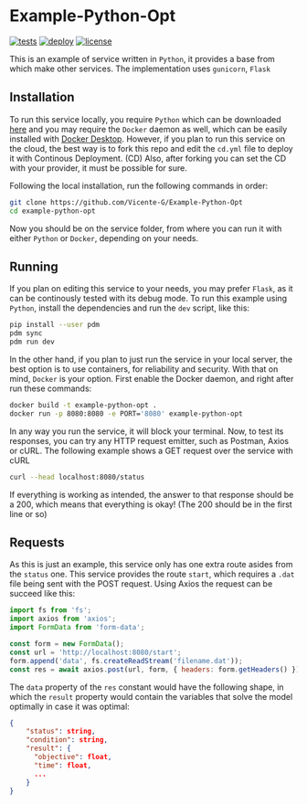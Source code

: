 # Example-Python-Opt

[![tests](https://github.com/Vicente-G/Example-Python-Opt/actions/workflows/ci.yml/badge.svg?event=pull_request)](https://github.com/Vicente-G/Example-Python-Opt/actions/workflows/ci.yml)
[![deploy](https://github.com/Vicente-G/Example-Python-Opt/actions/workflows/cd.yml/badge.svg?event=push)](https://github.com/Vicente-G/Example-Python-Opt/actions/workflows/cd.yml)
[![license](https://img.shields.io/badge/license-MIT-purple.svg)](https://github.com/Vicente-G/Database-Model/blob/main/LICENSE)

This is an example of service written in `Python`, it provides a base from which make other services. The implementation uses `gunicorn`, `Flask`

## Installation

To run this service locally, you require `Python` which can be downloaded [here](https://www.python.org/downloads/) and you may require the `Docker` daemon as well, which can be easily installed with [Docker Desktop](https://www.docker.com/products/docker-desktop/). However, if you plan to run this service on the cloud, the best way is to fork this repo and edit the `cd.yml` file to deploy it with Continous Deployment. (CD) Also, after forking you can set the CD with your provider, it must be possible for sure.

Following the local installation, run the following commands in order:

```sh
git clone https://github.com/Vicente-G/Example-Python-Opt
cd example-python-opt
```

Now you should be on the service folder, from where you can run it with either `Python` or `Docker`, depending on your needs.

## Running

If you plan on editing this service to your needs, you may prefer `Flask`, as it can be continously tested with its debug mode. To run this example using `Python`, install the dependencies and run the `dev` script, like this:

```sh
pip install --user pdm
pdm sync
pdm run dev
```

In the other hand, if you plan to just run the service in your local server, the best option is to use containers, for reliability and security. With that on mind, `Docker` is your option. First enable the Docker daemon, and right after run these commands:

```sh
docker build -t example-python-opt .
docker run -p 8080:8080 -e PORT='8080' example-python-opt
```

In any way you run the service, it will block your terminal. Now, to test its responses, you can try any HTTP request emitter, such as Postman, Axios or cURL. The following example shows a GET request over the service with cURL

```sh
curl --head localhost:8080/status
```

If everything is working as intended, the answer to that response should be a 200, which means that everything is okay! (The 200 should be in the first line or so)

## Requests

As this is just an example, this service only has one extra route asides from the `status` one. This service provides the route `start`, which requires a `.dat` file being sent with the POST request. Using Axios the request can be succeed like this:

```js
import fs from 'fs';
import axios from 'axios';
import FormData from 'form-data';

const form = new FormData();
const url = 'http://localhost:8080/start';
form.append('data', fs.createReadStream('filename.dat'));
const res = await axios.post(url, form, { headers: form.getHeaders() });
```

The `data` property of the `res` constant would have the following shape, in which the `result` property would contain the variables that solve the model optimally in case it was optimal:

```json
{
    "status": string,
    "condition": string,
    "result": {
      "objective": float,
      "time": float,
      ...
    }
}
```
